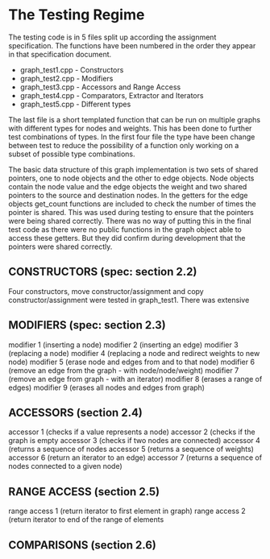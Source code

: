 The Testing Regime
==================

The testing code is in 5 files split up according the assignment specification.
The functions have been numbered in the order they appear in that specification document.

* graph_test1.cpp - Constructors
* graph_test2.cpp - Modifiers
* graph_test3.cpp - Accessors and Range Access
* graph_test4.cpp - Comparators, Extractor and Iterators
* graph_test5.cpp - Different types

The last file is a short templated function that can be run on multiple graphs with different types for nodes and weights.
This has been done to further test combinations of types. In the first four file the type have been change between test to 
reduce the possibility of a function only working on a subset of possible type combinations.

The basic data structure of this graph implementation is two sets of shared pointers, one to node objects and the other to edge objects.
Node objects contain the node value and the edge objects the weight and two shared pointers to the source and destination nodes.
In the getters for the edge objects get_count functions are included to check the number of times the pointer is shared. 
This was used during testing to ensure that the pointers were being shared correctly. 
There was no way of putting this in the final test code as there were no public functions in the graph object able to access these getters.
But they did confirm during development that the pointers were shared correctly.


CONSTRUCTORS (spec: section 2.2)
--------------------------------
Four constructors, move constructor/assignment and copy constructor/assignment were tested in graph_test1.
There was extensive 

MODIFIERS (spec: section 2.3)
-----------------------------
modifier 1 (inserting a node)
modifier 2 (inserting an edge)
modifier 3 (replacing a node)
modifier 4 (replacing a node and redirect weights to new node)
modifier 5 (erase node and edges from and to that node)
modifier 6 (remove an edge from the graph - with node/node/weight)
modifier 7 (remove an edge from graph - with an iterator)
modifier 8 (erases a range of edges)
modifier 9 (erases all nodes and edges from graph)


ACCESSORS (section 2.4)
-----------------------
accessor 1 (checks if a value represents a node)
accessor 2 (checks if the graph is empty
accessor 3 (checks if two nodes are connected)
accessor 4 (returns a sequence of nodes
accessor 5 (returns a sequence of weights)
accessor 6 (return an iterator to an edge)
accessor 7 (returns a sequence of nodes connected to a given node)

RANGE ACCESS (section 2.5)
--------------------------
range access 1 (return iterator to first element in graph)
range access 2 (return iterator to end of the range of elements

COMPARISONS (section 2.6)
-------------------------




